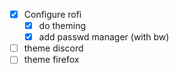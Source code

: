  - [x] Configure rofi
   - [x] do theming
   - [x] add passwd manager (with bw)
- [ ] theme discord
- [ ] theme firefox
